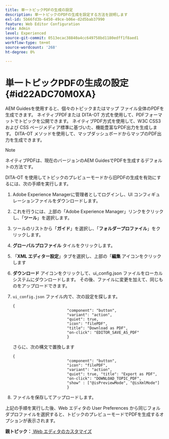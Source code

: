 ```yaml
---
title: 単一トピックPDFの生成の設定
description: 単一トピックのPDFの生成を設定する方法を説明します
exl-id: 5b66fd3b-6450-49ce-b06e-d2d5bab37990
feature: Web Editor Configuration
role: Admin
level: Experienced
source-git-commit: 0513ecac38840a4cc649758bd1180edff1f8aed1
workflow-type: tm+mt
source-wordcount: '268'
ht-degree: 0%

---
```


# 単一トピックPDFの生成の設定 {#id22ADC70M0XA}

AEM Guidesを使用すると、個々のトピックまたはマップ ファイル全体のPDFを生成できます。 ネイティブPDFまたは DITA-OT 方式を使用して、PDFフォーマットでトピックを公開できます。 ネイティブPDF方式を使用して、W3C CSS3 および CSS ページメディア標準に基づいた、機能豊富なPDF出力を生成します。 DITA-OT メソッドを使用して、マップダッシュボードからマップのPDF出力を生成できます。

>[!NOTE]
>
> ネイティブPDFは、現在のバージョンのAEM GuidesでPDFを生成するデフォルトの方法です。

DITA-OT を使用してトピックのプレビューモードから旧PDFの生成を有効にするには、次の手順を実行します。

1. Adobe Experience Managerに管理者としてログインし、UI コンフィギュレーションファイルをダウンロードします。

1. これを行うには、上部の「Adobe Experience Manager」リンクをクリックし、「**ツール**」を選択します。
1. ツールのリストから「**ガイド**」を選択し、「**フォルダープロファイル**」をクリックします。
1. **グローバルプロファイル** タイルをクリックします。
1. 「**XML エディター設定**」タブを選択し、上部の「**編集** アイコンをクリックします
1. **ダウンロード** アイコンをクリックして、ui\_config.json ファイルをローカルシステムにダウンロードします。 その後、ファイルに変更を加えて、同じものをアップロードできます。
1. `ui_config.json` ファイル内で、次の設定を探します。

   ```
   {
                           "component": "button",
                           "variant": "action",
                           "quiet": true,
                           "icon": "filePDF",
                           "title": "Download as PDF",
                           "on-click": "EDITOR_SAVE_AS_PDF"
                           }
   ```

   さらに、次の構文で置換します

   ```
   {
                           "component": "button",
                           "icon": "filePDF",
                           "variant": "action",
                           "quiet": true, "title": "Export as PDF",
                           "on-click": "DOWNLOAD_TOPIC_PDF",
                           "show" : ["@isPreviewMode", "@isXmlMode"]
                           }
   ```

1. ファイルを保存してアップロードします。

上記の手順を実行した後、Web エディタの User Preferences から同じフォルダプロファイルを選択すると、トピックのプレビューモードでPDFを生成するオプションが表示されます。

**親トピック：**&#x200B;[ Web エディタのカスタマイズ ](conf-web-editor.md)
